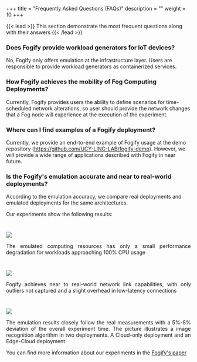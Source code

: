 +++
title = "Frequently Asked Questions (FAQs)"
description = ""
weight = 10
+++

{{< lead >}}
This section demonstrate the most frequent questions along with their answers
{{< /lead >}}

### Does Fogify provide workload generators for IoT devices?
 
No, Fogify only offers emulation at the infrastructure layer. 
Users are responsible to provide workload generators as containerized services.

### How Fogify achieves the mobility of Fog Computing Deployments?

Currently, Fogify provides users the ability to define scenarios for time-scheduled network alterations, 
so user should provide the network changes that a Fog node will experience at the execution of the experiment.

### Where can I find examples of a Fogify deployment?

Currently, we provide an end-to-end example of Fogify usage at the demo repository (https://github.com/UCY-LINC-LAB/fogify-demo).
However, we will provide a wide range of applications described with Fogify in near future.

### Is the Fogify's emulation accurate and near to real-world deployments?

According to the emulation accuracy, we compare real deployments and emulated deployments for the same architectures.
 
Our experiments show the following results:

<div class="row">
    <p></p>
    <div class="col-lg-3 offset-1" style="margin-top: 40px">
        <img class="img-fluid" src="results/processing.png" />
         <p style="text-align: justify">
         The emulated computing resources has only a small performance degradation for workloads approaching 100% CPU usage
        </p>
    </div>
    <div class="col-lg-3 " style="margin-top: 40px">
        <img class="img-fluid" src="results/network.png" />
        <p style="text-align: justify">
        Fogify achieves near to real-world network link capabilities, with only outliers not captured and a slight overhead in low-latency connections
        </p>
    </div>
    <div class="col-lg-4 " style="margin-top: 40px">
        <img class="img-fluid" src="results/application.png" />
        <p style="text-align: justify">
        The emulation results closely follow the real measurements with a 5%-8% deviation of the overall experiment time.
        The picture illustrates a image recognition algorithm in two deployments. A Cloud-only deployment and an Edge-Cloud deployment.
        </p>
    </div>
</div>

You can find more information about our experiments in the [Fogify's paper](http://www.cs.ucy.ac.cy/mdd/docs/2020-SEC-Fogify.pdf)